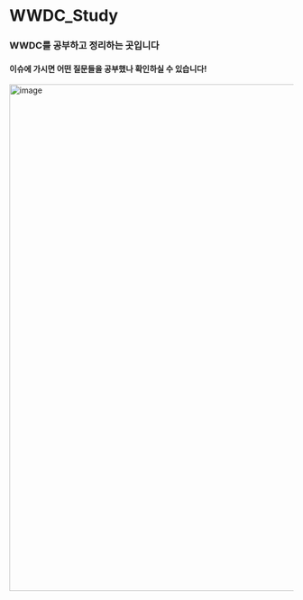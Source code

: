 # WWDC_Study
### WWDC를 공부하고 정리하는 곳입니다
#### 이슈에 가시면 어떤 질문들을 공부했나 확인하실 수 있습니다!
<img width="900" alt="image" src="https://user-images.githubusercontent.com/103009135/192263999-9089ef79-5a9c-4401-b7fa-df54e6a97cf9.png">
